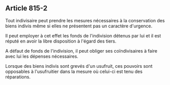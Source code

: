 Article 815-2
----
Tout indivisaire peut prendre les mesures nécessaires à la conservation des
biens indivis même si elles ne présentent pas un caractère d'urgence.

Il peut employer à cet effet les fonds de l'indivision détenus par lui et il est
réputé en avoir la libre disposition à l'égard des tiers.

A défaut de fonds de l'indivision, il peut obliger ses coïndivisaires à faire
avec lui les dépenses nécessaires.

Lorsque des biens indivis sont grevés d'un usufruit, ces pouvoirs sont
opposables à l'usufruitier dans la mesure où celui-ci est tenu des réparations.
